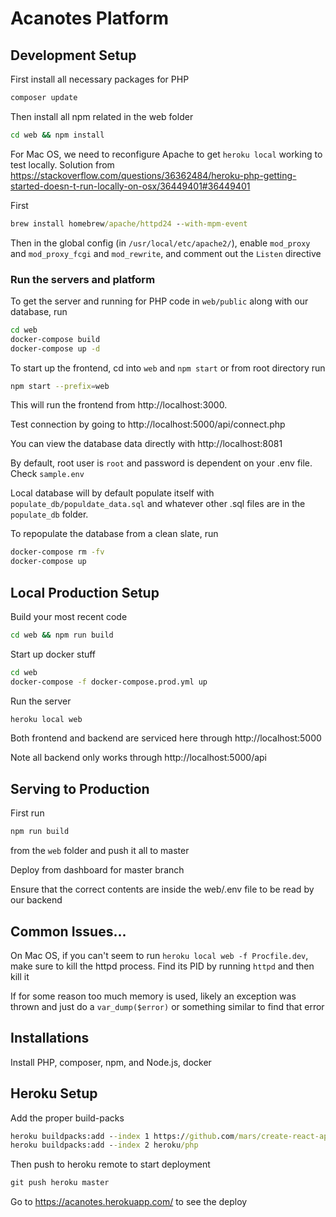 # Acanotes Platform

## Development Setup

First install all necessary packages for PHP

```cmd
composer update
```

Then install all npm related in the web folder

```cmd
cd web && npm install
```

For Mac OS, we need to reconfigure Apache to get `heroku local` working to test locally. Solution from https://stackoverflow.com/questions/36362484/heroku-php-getting-started-doesn-t-run-locally-on-osx/36449401#36449401

First

```cmd
brew install homebrew/apache/httpd24 --with-mpm-event
```

Then in the global config (in `/usr/local/etc/apache2/`), enable `mod_proxy` and `mod_proxy_fcgi` and `mod_rewrite`, and comment out the `Listen` directive

### Run the servers and platform

To get the server and running for PHP code in `web/public` along with our database, run

```bash
cd web
docker-compose build
docker-compose up -d
```

To start up the frontend, cd into `web` and `npm start` or from root directory run

```bash
npm start --prefix=web
```

This will run the frontend from http://localhost:3000.


Test connection by going to http://localhost:5000/api/connect.php

You can view the database data directly with http://localhost:8081

By default, root user is `root` and password is dependent on your .env file. Check `sample.env`

Local database will by default populate itself with `populate_db/populdate_data.sql` and whatever other .sql files are in the `populate_db` folder.

To repopulate the database from a clean slate, run

```bash
docker-compose rm -fv
docker-compose up
```

## Local Production Setup

Build your most recent code

```bash
cd web && npm run build
```

Start up docker stuff

```bash
cd web
docker-compose -f docker-compose.prod.yml up
```

Run the server

```bash
heroku local web
```

Both frontend and backend are serviced here through http://localhost:5000

Note all backend only works through http://localhost:5000/api


## Serving to Production

First run

```bash
npm run build
```

from the `web` folder and push it all to master

Deploy from dashboard for master branch

Ensure that the correct contents are inside the web/.env file to be read by our backend

## Common Issues...

On Mac OS, if you can't seem to run `heroku local web -f Procfile.dev`, make sure to kill the httpd process. Find its PID by running `httpd` and then kill it

If for some reason too much memory is used, likely an exception was thrown and just do a `var_dump($error)` or something similar to find that error


## Installations

Install PHP, composer, npm, and Node.js, docker



## Heroku Setup

Add the proper build-packs

```cmd
heroku buildpacks:add --index 1 https://github.com/mars/create-react-app-buildpack.git
heroku buildpacks:add --index 2 heroku/php
```

Then push to heroku remote to start deployment

```cmd
git push heroku master
```

Go to https://acanotes.herokuapp.com/ to see the deploy
